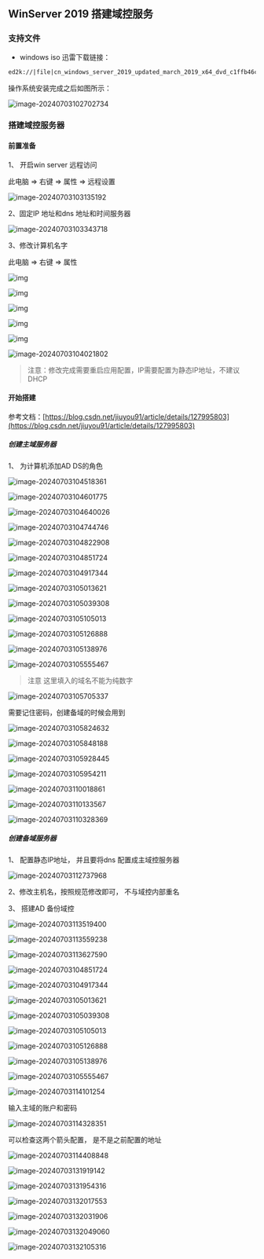 ## WinServer 2019 搭建域控服务

### 支持文件

- windows iso 迅雷下载链接： 

```tex
ed2k://|file|cn_windows_server_2019_updated_march_2019_x64_dvd_c1ffb46c.iso|5347280896|49FCF8C558517608537E0396854560D6|/ed2k://|file|cn_windows_server_2019_updated_march_2019_x64_dvd_c1ffb46c.iso|5347280896|49FCF8C558517608537E0396854560D6|/
```

操作系统安装完成之后如图所示：

![image-20240703102702734](01_域控服务器选型搭建.assets/image-20240703102702734.png)

### 搭建域控服务器

#### 前置准备

1、 开启win server 远程访问

此电脑  =>   右键 => 属性 => 远程设置 

![image-20240703103135192](01_域控服务器选型搭建.assets/image-20240703103135192.png)

2、固定IP 地址和dns 地址和时间服务器

![image-20240703103343718](01_域控服务器选型搭建.assets/image-20240703103343718.png)

3、修改计算机名字

此电脑  =>   右键 => 属性

![img](01_域控服务器选型搭建.assets/ff6f6db4563f4afe8be1203ee0e7b27b.png)

![img](01_域控服务器选型搭建.assets/f148a5a6f9bd48b099be4bf4932b2393.png)

![img](01_域控服务器选型搭建.assets/d590aa42963b45e0bec79f3b50e71c6b.png) 

![img](01_域控服务器选型搭建.assets/7720d6ce6df04a86b4db5ca48d5fabb2.png)

![img](01_域控服务器选型搭建.assets/09590ee9487f47bd923b226f53e94e57.png)

![image-20240703104021802](01_域控服务器选型搭建.assets/image-20240703104021802.png)

>注意：修改完成需要重启应用配置，IP需要配置为静态IP地址，不建议DHCP

#### 开始搭建



参考文档：[https://blog.csdn.net/jiuyou91/article/details/127995803](https://blog.csdn.net/jiuyou91/article/details/127995803)

##### 创建主域服务器

1、 为计算机添加AD DS的角色

![image-20240703104518361](01_域控服务器选型搭建.assets/image-20240703104518361.png)

![image-20240703104601775](01_域控服务器选型搭建.assets/image-20240703104601775.png)

![image-20240703104640026](01_域控服务器选型搭建.assets/image-20240703104640026.png)



![image-20240703104744746](01_域控服务器选型搭建.assets/image-20240703104744746.png)

![image-20240703104822908](01_域控服务器选型搭建.assets/image-20240703104822908.png)

![image-20240703104851724](01_域控服务器选型搭建.assets/image-20240703104851724.png)

![image-20240703104917344](01_域控服务器选型搭建.assets/image-20240703104917344.png)

![image-20240703105013621](01_域控服务器选型搭建.assets/image-20240703105013621.png)

![image-20240703105039308](01_域控服务器选型搭建.assets/image-20240703105039308.png)

![image-20240703105105013](01_域控服务器选型搭建.assets/image-20240703105105013.png)

![image-20240703105126888](01_域控服务器选型搭建.assets/image-20240703105126888.png)

![image-20240703105138976](01_域控服务器选型搭建.assets/image-20240703105138976.png)

![image-20240703105555467](01_域控服务器选型搭建.assets/image-20240703105555467.png)

>  注意 这里填入的域名不能为纯数字

![image-20240703105705337](01_域控服务器选型搭建.assets/image-20240703105705337.png)

需要记住密码，创建备域的时候会用到

![image-20240703105824632](01_域控服务器选型搭建.assets/image-20240703105824632.png)

![image-20240703105848188](01_域控服务器选型搭建.assets/image-20240703105848188.png)

![image-20240703105928445](01_域控服务器选型搭建.assets/image-20240703105928445.png)

![image-20240703105954211](01_域控服务器选型搭建.assets/image-20240703105954211.png)

![image-20240703110018861](01_域控服务器选型搭建.assets/image-20240703110018861.png)

![image-20240703110133567](01_域控服务器选型搭建.assets/image-20240703110133567.png)

![image-20240703110328369](01_域控服务器选型搭建.assets/image-20240703110328369.png)

##### 创建备域服务器

1、 配置静态IP地址， 并且要将dns 配置成主域控服务器

![image-20240703112737968](01_域控服务器选型搭建.assets/image-20240703112737968.png)

2、修改主机名，按照规范修改即可， 不与域控内部重名

3、 搭建AD 备份域控

![image-20240703113519400](01_域控服务器选型搭建.assets/image-20240703113519400.png)

![image-20240703113559238](01_域控服务器选型搭建.assets/image-20240703113559238.png)

![image-20240703113627590](01_域控服务器选型搭建.assets/image-20240703113627590.png)





![image-20240703104851724](01_域控服务器选型搭建.assets/image-20240703104851724.png)

![image-20240703104917344](01_域控服务器选型搭建.assets/image-20240703104917344.png)

![image-20240703105013621](01_域控服务器选型搭建.assets/image-20240703105013621.png)

![image-20240703105039308](01_域控服务器选型搭建.assets/image-20240703105039308.png)

![image-20240703105105013](01_域控服务器选型搭建.assets/image-20240703105105013.png)

![image-20240703105126888](01_域控服务器选型搭建.assets/image-20240703105126888.png)

![image-20240703105138976](01_域控服务器选型搭建.assets/image-20240703105138976.png)

![image-20240703105555467](01_域控服务器选型搭建.assets/image-20240703105555467.png)

![image-20240703114101254](01_域控服务器选型搭建.assets/image-20240703114101254.png)

输入主域的账户和密码

![image-20240703114328351](01_域控服务器选型搭建.assets/image-20240703114328351.png)

可以检查这两个箭头配置， 是不是之前配置的地址

![image-20240703114408848](01_域控服务器选型搭建.assets/image-20240703114408848.png)

![image-20240703131919142](01_域控服务器选型搭建.assets/image-20240703131919142.png)

![image-20240703131954316](01_域控服务器选型搭建.assets/image-20240703131954316.png)

![image-20240703132017553](01_域控服务器选型搭建.assets/image-20240703132017553.png)

![image-20240703132031906](01_域控服务器选型搭建.assets/image-20240703132031906.png)

![image-20240703132049060](01_域控服务器选型搭建.assets/image-20240703132049060.png)

![image-20240703132105316](01_域控服务器选型搭建.assets/image-20240703132105316.png)

